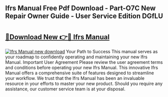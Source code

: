 ## Ifrs Manual Free Pdf Download - Part-O7C New Repair Owner Guide - User Service Edition DGfLU

# <h2><a href="http://cf17417.oget.top/?id=Ifrs+Manual">🔗Download New 👉🔴 Ifrs Manual</a></h2>

[![Ifrs Manual new download](https://i.imgur.com/5g1atiW.png)](http://cf17417.oget.top/?id=Ifrs+Manual)
Your Path to Success This manual serves as your roadmap to confidently operating and maintaining your new Ifrs Manual. Important User Agreement Please review the user agreement terms and conditions before operating your new Ifrs Manual. This innovative Ifrs Manual offers a comprehensive suite of features designed to streamline your workflow. We trust that the Ifrs Manual has been an invaluable resource in your efforts to master your new product. Should you require any assistance, our customer service team is at your disposal.
